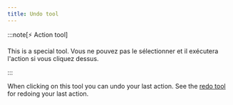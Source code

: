 ```yaml
---
title: Undo tool
---
```


:::note[⚡ Action tool]

This is a special tool.
Vous ne pouvez pas le sélectionner et il exécutera l'action si vous cliquez dessus.

:::

When clicking on this tool you can undo your last action.
See the [redo tool](../redo) for redoing your last action.
